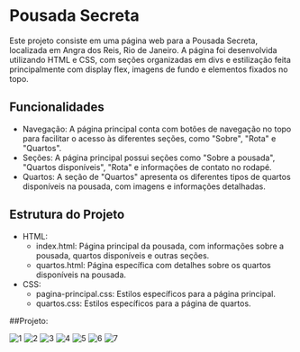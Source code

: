 # Pousada Secreta

Este projeto consiste em uma página web para a Pousada Secreta, localizada em Angra dos Reis, Rio de Janeiro. A página foi desenvolvida utilizando HTML e CSS, com seções organizadas em divs e estilização feita principalmente com display flex, imagens de fundo e elementos fixados no topo.

## Funcionalidades

- Navegação: A página principal conta com botões de navegação no topo para facilitar o acesso às diferentes seções, como "Sobre", "Rota" e "Quartos".
- Seções: A página principal possui seções como "Sobre a pousada", "Quartos disponíveis", "Rota" e informações de contato no rodapé.
- Quartos: A seção de "Quartos" apresenta os diferentes tipos de quartos disponíveis na pousada, com imagens e informações detalhadas.

## Estrutura do Projeto
- HTML:
  - index.html: Página principal da pousada, com informações sobre a pousada, quartos disponíveis e outras seções.
  - quartos.html: Página específica com detalhes sobre os quartos disponíveis na pousada.
- CSS:
  - pagina-principal.css: Estilos específicos para a página principal.
  - quartos.css: Estilos específicos para a página de quartos.

##Projeto: 

![1](https://github.com/alands1999/Projeto-Pousada/assets/150439841/27ef0935-bffb-4d2e-8486-f84cc19e2e88)
![2](https://github.com/alands1999/Projeto-Pousada/assets/150439841/8d6630c2-80a1-4aad-9ae6-a7bbb2170664)
![3](https://github.com/alands1999/Projeto-Pousada/assets/150439841/b7c19d3f-574f-4351-8d92-05641e3e86ac)
![4](https://github.com/alands1999/Projeto-Pousada/assets/150439841/e4873f0f-6ccc-42c1-84ec-a37005e107d4)
![5](https://github.com/alands1999/Projeto-Pousada/assets/150439841/8d4fd0b9-6eb0-45de-b8c1-4d99c0b43784)
![6](https://github.com/alands1999/Projeto-Pousada/assets/150439841/3ed9b8ab-a9cd-4b8c-b659-0b027f0de060)
![7](https://github.com/alands1999/Projeto-Pousada/assets/150439841/4528870a-5ea9-4643-a77c-d0c7ffb25966)
